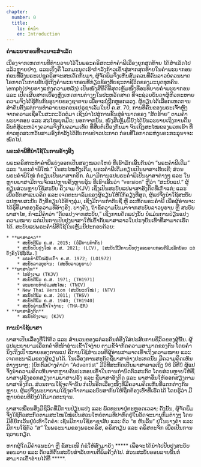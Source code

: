 ```yaml
---
chapter:
  number: 0
  title:
    lo: ຄຳນຳ
    en: Introduction
---
```

**ຄຳພະຍາກອນທີ່ຈວນຈະສຳເລັດ**

ເນື່ອງຈາກເຫດການທີ່ທຳນວາຍໄວ້ໃນພຣະຄຣິສຕະທຳຄຳພີເລື່ອງຍຸກສຸດທ້າຍ ໄດ້ສຳເລັດໄປແລ້ວຫຼາຍຢ່າງ, ແລະເບິ່ງຄື ໂລກມະນຸດເຮົາກຳລັງກ້າວເຂົ້າສູ່ສາກສຸດທ້າຍໃນຄຳພະຍາກອນ ກ່ອນທີ່ອົງພຣະເຢຊູຄຣິສຈະສະເດັດກັບມາ, ຜູ້ຈັດພິມຈຶ່ງເຫັນສົມຄວນທີ່ຄົນລາວບໍ່ຄວນພາດໂອກາດໃນການຮັບຮູ້ເຖິງຄຳພະຍາກອນທີ່ກ່ຽວຂ້ອງກັບຊະຕາຊີວິດຂອງມະນຸດທຸກຄົນ. \emph{ປາຍທາງແຫ່ງຄວາມຫວັງ} ເປັນໜັງສືທີ່ດີທີ່ສຸດເຫຼັ້ມໜຶ່ງທີ່ອະທິບາຍຄຳພະຍາກອນ ແລະ ເປີດເຜີຍສາກເບື້ອງຫຼັງເຫດການຕ່າງໆໃນປະຫວັດສາດ ທີ່ຈະຊ່ວຍບັນດາຜູ້ຫິວກະຫາຍຄວາມຈິງໄດ້ຮູ້ທັນກົນອຸບາຍຂອງຊາຕານ ເພື່ອຈະບໍ່ຖືກຫຼອກລວງ. ຜູ້ຂຽນໄດ້ເລືອກເຫດການສຳຄັນຕັ້ງແຕ່ການທຳລາຍນະຄອນເຢຣູຊາເລັມໃນປີ ຄ.ສ. 70, ການທີ່ຄົນຂອງພຣະເຈົ້າຫຼົງຈາກຄວາມເຊື່ອໃນສະຕະວັດຕໍ່ມາ ເຊິ່ງນຳໄປສູ່ການຂຶ້ນສູ່ອຳນາດຂອງ “ສັດຮ້າຍ” ຕາມຄຳພະຍາກອນ ແລະ ສະໄໝຍຸກມືດ; ນອກຈາກນັ້ນ, ໜັງສືເຫຼັ້ມນີ້ຍັງໄດ້ບັນລະຍາຍເຖິງການດິ້ນລົນຕໍ່ສູ້ລະຫວ່າງຄວາມຈິງກັບຄວາມເທັດ ທີ່ສືບຕໍ່ເນື່ອງກັນມາ ຈົນເຖິງສະໄໝຂອງພວກເຮົາ ທີ່ຂ່າວທູດສະຫວັນສາມອົງກຳລັງໄດ້ຮັບການປ່າວປະກາດ ກ່ອນທີ່ໂອກາດແຫ່ງພຣະກະລຸນາຈະໝົດໄປ.

**ພຣະຄຳພີທີ່ນຳໃຊ້ໃນການອ້າງອີງ**

ພຣະຄຣິສຕະທຳຄຳພີແບ່ງອອກເປັນສອງໝວດໃຫຍ່ ທີ່ເຮົາມັກເອີ້ນກັນວ່າ “ພຣະຄຳພີເດີມ” ແລະ “ພຣະຄຳພີໃໝ່.” ໃນສະໄໝດັ້ງເດີມ, ພຣະຄຳພີເດີມຂຽນເປັນພາສາເຮັບເຣີ; ສ່ວນພຣະຄຳພີໃໝ່ ກໍຂຽນເປັນພາສາກຣີກ. ຕໍ່ມາມີການແປພຣະຄຳພີເປັນພາສາຕ່າງໆ ແລະ ໃນຫຼາຍພາສາມີການຈັດແປຫຼາຍຄັ້ງຫຼາຍລຸ້ນ ທີ່ເຮົາເອີ້ນວ່າ “version” ຫຼືວ່າ “ສະບັບແປ.” ຜູ້ຂຽນສ່ວນຫຼາຍໃຊ້ສະບັບ ຄິງເຈມ (KJV) ເຊິ່ງເປັນສະບັບແປພາສາອັງກິດທີ່ເກົ່າແກ່; ແລະເພື່ອຮັກສາແນວຄິດ ແລະ ເຈດຕະນາລົມຂອງຜູ້ຂຽນໃຫ້ໃກ້ຄຽງທີ່ສຸດ, ຜູ້ແປຈຶ່ງນຳໃຊ້ສະບັບແປຫຼາຍສະບັບ ດັ່ງທີ່ຂຽນໄວ້ຂ້າງລຸ່ມ, ເຊິ່ງມີການກຳກັບຊື່ ຫຼື ລະຫັດພຣະຄຳພີ ເພື່ອຜູ້ອ່ານຈະໄດ້ຮູ້ທີ່ມາຂອງຂໍ້ຄວາມທີ່ອ້າງອີງ. ບາງຄັ້ງ, ຖ້າຂໍ້ຄວາມນັ້ນມາຈາກສະບັບລາວບູຮານ ຫຼື ສະບັບພາສາໄທ, ກໍຈະມີຄຳວ່າ “ດັດແປງຈາກສະບັບ,” ເຊິ່ງການດັດແປງນັ້ນ ບໍ່ແມ່ນການປ່ຽນແປງຄວາມໝາຍ ແຕ່ເປັນການປັບປຸງພາສາໃຫ້ເຂົ້າກັບພາສາລາວໃນປະຈຸບັນເທົ່າທີ່ສາມາດເຮັດໄດ້. ສະບັບແປພຣະຄຳພີທີ່ໃຊ້ໃນເຫຼັ້ມນີ້ປະກອບດ້ວຍ:

    * **ພາສາລາວ**
        * ສະບັບຕີພິມ ຄ.ສ. 2015; (ບໍ່ມີການກຳກັບ)
        * ສະບັບປັບປຸງໃໝ່ ຄ.ສ. 2021; (LCV), [ສະບັບນີ້ມີການປັບປຸງອອນລາຍກ່ອນຕີພິມເລັກນ້ອຍ ແຕ່ຍັງຄົງໃຊ້ຊື່ເດີມ.]
        * ພຣະຄຳພີໃໝ່ລຸ້ນເກົ່າ ຄ.ສ. 1972; (LO1972)
        * ສະບັບລາວບູຮານ; (ສະບັບລາວບູຮານ)
    * **ພາສາໄທ**
        * ໄທຄິງເຈມ (TKJV)
        * ສະບັບຕີພິມ ຄ.ສ. 1971; (TH1971)
        * ອະມະຕະທຳຮ່ວມສະໄໝ; (TNCV)
        * New Thai Version (ສະບັບແປໃໝ່); (NTV)
        * ສະບັບຕີພິມ ຄ.ສ. 2011; (THSV)
        * ສະບັບຕີພິມ ຄ.ສ. 1940; (TH1940)
        * ສະບັບອ່ານເຂົ້າໃຈງ່າຍ; (THA-ER)
    * **ພາສາອັງກິດ**
        * ສະບັບຄິງເຈມ; (KJV)

**ການນຳໃຊ້ພາສາ**

ພາສາເປັນເລື່ອງທີ່ໃກ້ຕົວ ແລະ ສຳນວນຂອງແຕ່ລະຄົນກໍອີງໃສ່ປະສົບການຊີວິດຂອງຜູ້ນັ້ນ. ຜູ້ແປພະຍາຍາມເລືອກຄຳທີ່ໜ້າອ່ານເຂົ້າໃຈງ່າຍ ຕາມຂໍ້ຈຳກັດຄວາມສາມາດຂອງຕົນ ໂດຍຄຳນຶງເຖິງເປົ້າໝາຍຂອງການແປ ຄືການໃຊ້ສຳນວນທີ່ຜູ້ອ່ານສາມາດເຂົ້າເຖິງຄວາມໝາຍ ແລະ ເຈດຕະນາລົມຂອງຜູ້ຂຽນໄດ້. ໃນເລື່ອງການສະກົດຊື່ພາສາຕ່າງປະເທດນັ້ນ ມີຄວາມຄິດເຫັນຕ່າງໆນາໆ; (ຍົກຕົວຢ່າງຄຳວ່າ “Adventist” ມີວິທີສະກົດເປັນພາສາລາວເຖິງ 96 ວິທີ!) ຜູ້ແປຈຶ່ງນຳຄວາມຄິດເຫັນຈາກຫຼາຍຄົນປະກອບເຂົ້າໃນການກຳນົດຕົວສະກົດ ໂດຍສ່ວນຫຼາຍໃຫ້ຊື່ພາສາຝຣັ່ງອອກສຽງຕາມພາສາຝຣັ່ງ ແລະ ຊື່ພາສາອັງກິດ ແລະ ພາສາອື່ນໃຫ້ອອກສຽງຕາມພາສາອິງກິດ. ສ່ວນການໃຊ້ຈຸດຈ້ຳນັ້ນ ກໍເປັນອີກເລື່ອງໜຶ່ງທີ່ມີຄວາມຄິດເຫັນທີ່ແຕກຕ່າງກັນຫຼາຍ. ຜູ້ແປຈຶ່ງພະຍາຍາມໃຊ້ຈຸດຈ້ຳຕາມລະບົບສາກົນໃຫ້ຖືກຕ້ອງເທົ່າທີ່ເຮັດໄດ້ ໂດຍຮູ້ວ່າ ມີຫຼາຍບ່ອນທີ່ຍັງບໍ່ໄດ້ມາດຕະຖານ.

ພາສາເໝືອນສິ່ງມີຊິວິດທີ່ມີການປ່ຽນແປງ ແລະ ພັດທະນາຢູ່ຕະຫຼອດເວລາ; ດັ່ງນັ້ນ, ຜູ້ຈັດພິມຈຶ່ງໃຊ້ຕົວສະກົດຕາມສະໄໝໃໝ່ເປັນສ່ວນໃຫຍ່ຕາມທີ່ປາກົດຢູ່ໃນວັດຈະນານຸກົມຕ່າງໆ ໂດຍມີຂໍ້ຍົກເວັ້ນຢູ່ບໍ່ເທົ່າໃດຄຳ: ເຊັ່ນມີການໃຊ້ຣາຊາສັບ ແລະ ຕົວ “ຣ ຫັນລີ້ນ” ຢູ່ໃນບາງຄຳ ແລະ ມີການໃຊ້ຕົວ “ສ” ໃນພຣະນາມຂອງພຣະຄຣິສ, ຄຣິສຕຽນ ແລະ ຄຣິສຕະຈັກ ເພື່ອເປັນການຖວາຍກຽດ.

ຫາກຜູ້ໃດມີຄຳແນະນຳ ຫຼື ຂໍ້ສະເໜີ ກໍຂໍໃຫ້ສົ່ງມາຍັງ ***** ເພື່ອຈະໄດ້ນຳໄປປັບປຸງສະບັບອອນລາຍ ແລະ ດັດແກ້ຕົ້ນສະບັບສຳລັບການຕີພິມຄັ້ງຕໍ່ໄປ. ສ່ວນສະບັບອອນລາຍນັ້ນກໍສາມາດເຂົ້າອ່ານໄດ້ທີ່ *****.
